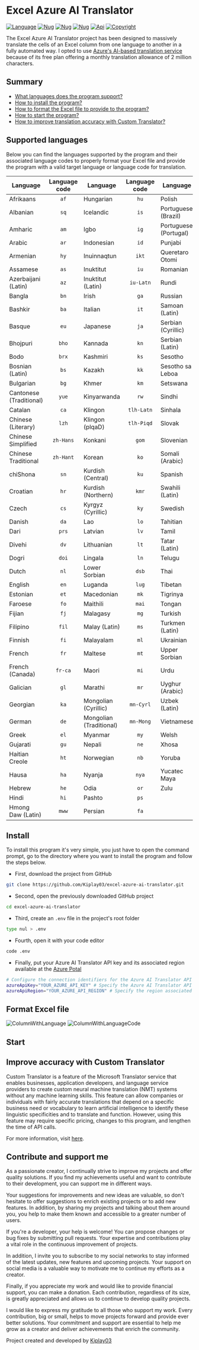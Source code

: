 # Excel Azure AI Translator

[![Language](https://img.shields.io/badge/.NET-8.0.101-Language?color=blue)](https://dotnet.microsoft.com)
[![Nug](https://img.shields.io/badge/EPPlus-7.0.9-Module)](https://www.nuget.org/packages/EPPlus/7.0.9)
[![Nug](https://img.shields.io/badge/Newtonsoft.Json-13.0.3-Module)](https://www.nuget.org/packages/Newtonsoft.Json/13.0.3)
[![Nug](https://img.shields.io/badge/DotNetEnv-3.0.0-Module)](https://www.nuget.org/packages/DotNetEnv/3.0.0)
[![Api](https://img.shields.io/badge/Azure%20AI%20Translator-3.0-Api?color=yellow)](https://learn.microsoft.com/fr-fr/azure/ai-services/translator/)
[![Copyright](https://img.shields.io/badge/Cr%C3%A9ateur-Kiplay03-Copyright?color=red)](https://githhub.com/Kiplay03)

The Excel Azure AI Translator project has been designed to massively translate the cells of an Excel column from one language to another in a fully automated way. I opted to use [Azure's AI-based translation service](https://azure.microsoft.com/en-us/products/ai-services/ai-translator) because of its free plan offering a monthly translation allowance of 2 million characters.

## Summary

- [What languages ​​does the program support?](#supportedLanguages)
- [How to install the program?](#install)
- [How to format the Excel file to provide to the program?](#formatExcelFile)
- [How to start the program?](#start)
- [How to improve translation accuracy with Custom Translator?](#improveAccuracyWithCustomTranslator)

## Supported languages <a name="supportedLanguages"></a>

Below you can find the languages ​​supported by the program and their associated language codes to properly format your Excel file and provide the program with a valid target language or language code for translation.

| Language                  | Language code | Language                  | Language code | Language                  | Language code |
|---------------------------|:-------------:|---------------------------|:-------------:|---------------------------|:-------------:|
| Afrikaans                 | `af`          | Hungarian                 | `hu`          | Polish                    | `pl`          |
| Albanian                  | `sq`          | Icelandic                 | `is`          | Portuguese (Brazil)		| `pt`          |
| Amharic                   | `am`          | Igbo                      | `ig`          | Portuguese (Portugal)		| `pt-pt`       |
| Arabic                    | `ar`          | Indonesian                | `id`          | Punjabi                   | `pa`          |
| Armenian                  | `hy`          | Inuinnaqtun               | `ikt`         | Queretaro Otomi			| `otq`         |
| Assamese                  | `as`          | Inuktitut                 | `iu`          | Romanian                  | `ro`          |
| Azerbaijani (Latin)       | `az`          | Inuktitut (Latin)         | `iu-Latn`     | Rundi                     | `run`         |
| Bangla                    | `bn`          | Irish                     | `ga`          | Russian                   | `ru`          |
| Bashkir                   | `ba`          | Italian                   | `it`          | Samoan (Latin)            | `sm`          |
| Basque                    | `eu`          | Japanese                  | `ja`          | Serbian (Cyrillic)        | `sr-Cyrl`     |
| Bhojpuri                  | `bho`         | Kannada                   | `kn`          | Serbian (Latin)           | `sr-Latn`     |
| Bodo                      | `brx`         | Kashmiri                  | `ks`          | Sesotho                   | `st`          |
| Bosnian (Latin)           | `bs`          | Kazakh                    | `kk`          | Sesotho sa Leboa          | `nso`         |
| Bulgarian                 | `bg`          | Khmer                     | `km`          | Setswana                  | `tn`          |
| Cantonese (Traditional)   | `yue`         | Kinyarwanda               | `rw`          | Sindhi                    | `sd`          |
| Catalan                   | `ca`          | Klingon                   | `tlh-Latn`    | Sinhala                   | `si`          |
| Chinese (Literary)        | `lzh`         | Klingon (plqaD)           | `tlh-Piqd`    | Slovak                    | `sk`          |
| Chinese Simplified        | `zh-Hans`     | Konkani                   | `gom`         | Slovenian                 | `sl`          |
| Chinese Traditional       | `zh-Hant`     | Korean                    | `ko`          | Somali (Arabic)           | `so`          |
| chiShona                  | `sn`          | Kurdish (Central)         | `ku`          | Spanish                   | `es`          |
| Croatian                  | `hr`          | Kurdish (Northern)        | `kmr`         | Swahili (Latin)           | `sw`          |
| Czech                     | `cs`          | Kyrgyz (Cyrillic)         | `ky`          | Swedish                   | `sv`          |
| Danish                    | `da`          | Lao                       | `lo`          | Tahitian                  | `ty`          |
| Dari                      | `prs`         | Latvian                   | `lv`          | Tamil                     | `ta`          |
| Divehi                    | `dv`          | Lithuanian                | `lt`          | Tatar (Latin)             | `tt`          |
| Dogri                     | `doi`         | Lingala                   | `ln`          | Telugu                    | `te`          |
| Dutch                     | `nl`          | Lower Sorbian             | `dsb`         | Thai                      | `th`          |
| English                   | `en`          | Luganda                   | `lug`         | Tibetan                   | `bo`          |
| Estonian                  | `et`          | Macedonian                | `mk`          | Tigrinya                  | `ti`          |
| Faroese                   | `fo`          | Maithili                  | `mai`         | Tongan                    | `to`          |
| Fijian                    | `fj`          | Malagasy                  | `mg`          | Turkish                   | `tr`          |
| Filipino                  | `fil`         | Malay (Latin)             | `ms`          | Turkmen (Latin)           | `tk`          |
| Finnish                   | `fi`          | Malayalam                 | `ml`          | Ukrainian                 | `uk`          |
| French                    | `fr`          | Maltese                   | `mt`          | Upper Sorbian             | `hsb`         |
| French (Canada)           | `fr-ca`       | Maori                     | `mi`          | Urdu                      | `ur`          |
| Galician                  | `gl`          | Marathi                   | `mr`          | Uyghur (Arabic)           | `ug`          |
| Georgian                  | `ka`          | Mongolian (Cyrillic)      | `mn-Cyrl`     | Uzbek (Latin)             | `uz`          |
| German                    | `de`          | Mongolian (Traditional)   | `mn-Mong`     | Vietnamese                | `vi`          |
| Greek                     | `el`          | Myanmar                   | `my`          | Welsh                     | `cy`          |
| Gujarati                  | `gu`          | Nepali                    | `ne`          | Xhosa                     | `xh`          |
| Haitian Creole            | `ht`          | Norwegian                 | `nb`          | Yoruba                    | `yo`          |
| Hausa                     | `ha`          | Nyanja                    | `nya`         | Yucatec Maya              | `yua`         |
| Hebrew                    | `he`          | Odia                      | `or`          | Zulu                      | `zu`          |
| Hindi                     | `hi`          | Pashto                    | `ps`          |                           |               |
| Hmong Daw (Latin)         | `mww`         | Persian                   | `fa`          |                           |               |

## Install <a name="install"></a>

To install this program it's very simple, you just have to open the command prompt, go to the directory where you want to install the program and follow the steps below. 

- First, download the project from GitHub

```bash
git clone https://github.com/Kiplay03/excel-azure-ai-translator.git
```

- Second, open the previously downloaded GitHub project

```bash
cd excel-azure-ai-translator
```

- Third, create an `.env` file in the project's root folder

```bash
type nul > .env
```

- Fourth, open it with your code editor

```bash
code .env
```

- Finally, put your Azure AI Translator API key and its associated region available at the [Azure Potal](https://portal.azure.com)

```bash
# Configure the connection identifiers for the Azure AI Translator API available at https://portal.azure.com
azureApiKey="YOUR_AZURE_API_KEY" # Specify the Azure AI Translator API key to be used
azureApiRegion="YOUR_AZURE_API_REGION" # Specify the region associated with the previously provided Azure AI Translator API key
```

## Format Excel file <a name="formatExcelFile"></a>

![ColumnWithLanguage](https://imgur.com/YSox6ET)
![ColumnWithLanguageCode](https://imgur.com/zjZF6KA)

## Start <a name="start"></a>
 
## Improve accuracy with Custom Translator <a name="improveAccuracyWithCustomTranslator"></a>

Custom Translator is a feature of the Microsoft Translator service that enables businesses, application developers, and language service providers to create custom neural machine translation (NMT) systems without any machine learning skills. This feature can allow companies or individuals with fairly accurate translations that depend on a specific business need or vocabulary to learn artificial intelligence to identify these linguistic specificities and to translate and function. However, using this feature may require specific pricing, changes to this program, and lengthen the time of API calls. 

For more information, visit [here](https://learn.microsoft.com/fr-fr/azure/ai-services/translator/custom-translator/overview).

## Contribute and support me

As a passionate creator, I continually strive to improve my projects and offer quality solutions. If you find my achievements useful and want to contribute to their development, you can support me in different ways.

Your suggestions for improvements and new ideas are valuable, so don't hesitate to offer suggestions to enrich existing projects or to add new features. In addition, by sharing my projects and talking about them around you, you help to make them known and accessible to a greater number of users.

If you're a developer, your help is welcome! You can propose changes or bug fixes by submitting pull requests. Your expertise and contributions play a vital role in the continuous improvement of projects.

In addition, I invite you to subscribe to my social networks to stay informed of the latest updates, new features and upcoming projects. Your support on social media is a valuable way to motivate me to continue my efforts as a creator.

Finally, if you appreciate my work and would like to provide financial support, you can make a donation. Each contribution, regardless of its size, is greatly appreciated and allows us to continue to develop quality projects.

I would like to express my gratitude to all those who support my work. Every contribution, big or small, helps to move projects forward and provide ever better solutions. Your commitment and support are essential to help me grow as a creator and deliver achievements that enrich the community.

Project created and developed by [Kiplay03](https://github.com/Kiplay03)
